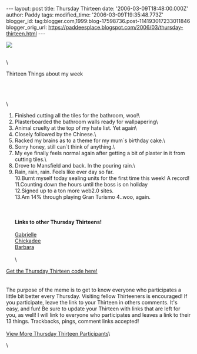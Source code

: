 \-\-- layout: post title: Thursday Thirteen date:
\'2006-03-09T18:48:00.000Z\' author: Paddy tags: modified\_time:
\'2006-03-09T19:35:48.773Z\' blogger\_id:
tag:blogger.com,1999:blog-17598736.post-114193017233011846
blogger\_orig\_url:
https://paddeesplace.blogspot.com/2006/03/thursday-thirteen.html \-\--

![](https://justthegirlnextdoor.net/blog/thursdaythirteen/thursdaythirteen300.jpg)

\
\

Thirteen Things about my week

\
\
\
\
1. Finished cutting all the tiles for the bathroom, woo!\
2. Plasterboarded the bathroom walls ready for wallpapering\
3. Animal cruelty at the top of my hate list. Yet again\
4. Closely followed by the Chinese.\
5. Racked my brains as to a theme for my mum\`s birthday cake.\
6. Sorry honey, still can\`t think of anything.\
7. My eye finally feels normal again after getting a bit of plaster in
it from cutting tiles.\
8. Drove to Mansfield and back. In the pouring rain.\
9. Rain, rain, rain. Feels like ever day so far.\
10.Burnt myself today sealing units for the first time this week! A
record!\
11.Counting down the hours until the boss is on holiday\
12.Signed up to a ton more web2.0 sites.\
13.Am 14% through playing Gran Turismo 4..woo, again.\
\
\
\
**Links to other Thursday Thirteens!**\
\
[Gabrielle](https://gabrielle.blogsome.com/)\
[Chickadee](https://www.danno.org/blogs/)\
[Barbara](https://bmiers.blogspot.com/)\
\
\

[Get the Thursday Thirteen code
here!](https://www.justthegirlnextdoor.net/blog/?page_id=222)\
\
\
The purpose of the meme is to get to know everyone who participates a
little bit better every Thursday. Visiting fellow Thirteeners is
encouraged! If you participate, leave the link to your Thirteen in
others comments. It's easy, and fun! Be sure to update your Thirteen
with links that are left for you, as well! I will link to everyone who
participates and leaves a link to their 13 things. Trackbacks, pings,
comment links accepted!\
\
[View More Thursday Thirteen
Participants](https://technorati.com/tag/thursday+thirteen)\

\
